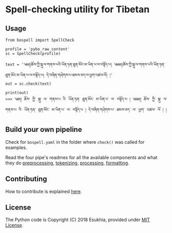 # Spell-checking utility for Tibetan

## Usage

    from bospell import SpellCheck

    profile = 'pybo_raw_content'
    sc = SpellCheck(profile)

    text = '༄༅།།ཆོས་ཀྱི་སྐུ་ལ་གནས་པའི་ཡོན་ཏན་ཐུན་མོང་མ་ཡིན་པ་ལ་བསྟོད་པ། ༄༅༅།།ཆོས་ཀྱི་སྐུ་ལ་གནས་པའི་ཡོན་ཏན་ཐུན་མོང་མ་ཡིན་པ་ལ་བསྟོད་པ། དེ་བཞིན་གཤེགས་པ་ཐམས་ཅད་ལ་ཕྱག་འཚལ་ལོ། །'
    out = sc.check(text)

    print(out)
    >>> ༄༅།། ཆོས་ ཀྱི་ སྐུ་ ལ་ གནས་པ འི་ ཡོན་ཏན་ ཐུན་མོང་ མ་ཡིན་པ་ ལ་ བསྟོད་པ ། ༄༅༅།། ཆོས་ ཀྱི་ སྐུ་ ལ་ གནས་པ འི་ ཡོན་ཏན་ ཐུན་མོང་ མ་ཡིན་པ་ ལ་ བསྟོད་པ ། དེ་བཞིན་གཤེགས་པ་ ཐམས་ཅད་ ལ་ ཕྱག་ འཚལ་ ལོ ། ། 

## Build your own pipeline

Check for `bospell.yaml` in the folder where `check()` was called for examples.

Read the four pipe's readmes for all the available components and what they do [preprocessing](./a_preprocessing/readme.md), [tokenizing](./b_tokenizers/readme.md), [processing](./c_processors/readme.md), [formatting](./d_formatters/readme.md).


## Contributing

How to contribute is explained [here](./bospell/readme.md).


## License

The Python code is Copyright (C) 2018 Esukhia, provided under [MIT License](LICENSE).